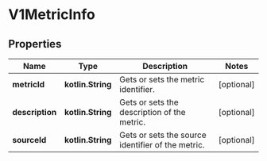 
# V1MetricInfo

## Properties
| Name | Type | Description | Notes |
| ------------ | ------------- | ------------- | ------------- |
| **metricId** | **kotlin.String** | Gets or sets the metric identifier. |  [optional] |
| **description** | **kotlin.String** | Gets or sets the description of the metric. |  [optional] |
| **sourceId** | **kotlin.String** | Gets or sets the source identifier of the metric. |  [optional] |



